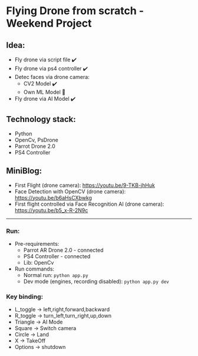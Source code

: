 # Flying Drone from scratch - Weekend Project

## Idea:
* Fly drone via script file :heavy_check_mark:
* Fly drone via ps4 controller :heavy_check_mark:
* Detec faces via drone camera:
  * CV2 Model :heavy_check_mark:
  * Own ML Model :construction:
* Fly drone via AI Model :heavy_check_mark:

## Technology stack:
* Python
* OpenCv, PsDrone
* Parrot Drone 2.0
* PS4 Controller

## MiniBlog:
* First Flight (drone camera):
https://youtu.be/9-TKB-jhHuk
* Face Detection with OpenCV (drone camera):
https://youtu.be/b6aHsCXbwkg
* First flight controlled via Face Recognition AI (drone camera):
https://youtu.be/b5_x-R-2N9c

---
###  Run:
* Pre-requirements:
  * Parrot AR Drone 2.0 - connected
  * PS4 Controller - connected
  * Lib: OpenCv
* Run commands:
  * Normal run: `python app.py`
  * Dev mode (engines, recording disabled): `python app.py dev`
  
### Key binding:
* L_toggle -> left,right,forward,backward
* R_toggle -> turn_left,turn_right,up,down
* Triangle -> AI Mode
* Square -> Switch camera
* Circle -> Land
* X -> TakeOff
* Options -> shutdown
